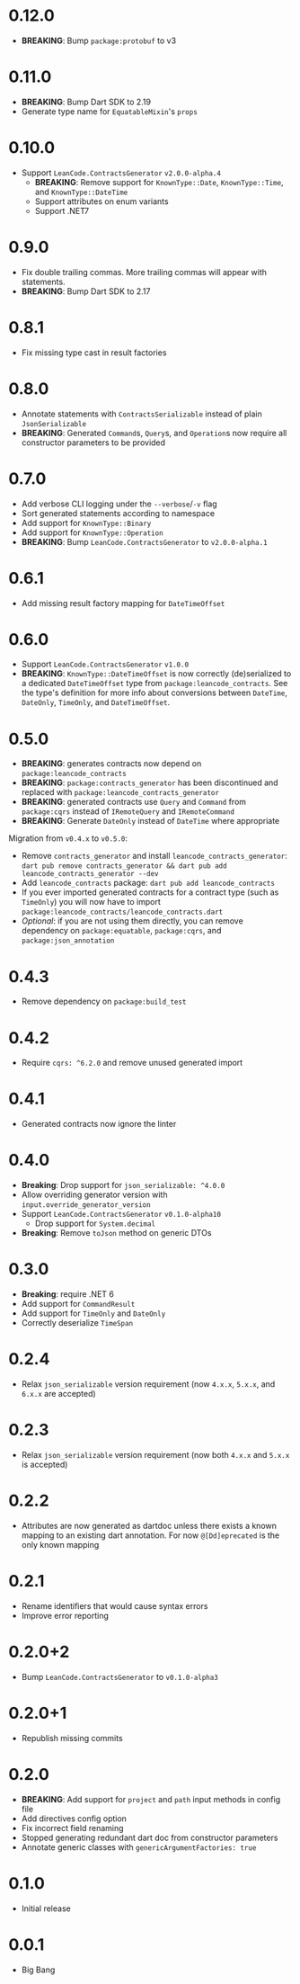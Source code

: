 # 0.12.0

- **BREAKING**: Bump `package:protobuf` to v3

# 0.11.0

- **BREAKING**: Bump Dart SDK to 2.19
- Generate type name for `EquatableMixin`'s `props`

# 0.10.0

- Support `LeanCode.ContractsGenerator` `v2.0.0-alpha.4`
  - **BREAKING**: Remove support for `KnownType::Date`, `KnownType::Time`, and `KnownType::DateTime`
  - Support attributes on enum variants
  - Support .NET7

# 0.9.0

- Fix double trailing commas. More trailing commas will appear with statements.
- **BREAKING**: Bump Dart SDK to 2.17

# 0.8.1

- Fix missing type cast in result factories

# 0.8.0

- Annotate statements with `ContractsSerializable` instead of plain `JsonSerializable`
- **BREAKING**: Generated `Command`s, `Query`s, and `Operation`s now require all constructor parameters to be provided

# 0.7.0

- Add verbose CLI logging under the `--verbose`/`-v` flag
- Sort generated statements according to namespace
- Add support for `KnownType::Binary`
- Add support for `KnownType::Operation`
- **BREAKING**: Bump `LeanCode.ContractsGenerator` to `v2.0.0-alpha.1`

# 0.6.1

- Add missing result factory mapping for `DateTimeOffset`

# 0.6.0

- Support `LeanCode.ContractsGenerator` `v1.0.0`
- **BREAKING**: `KnownType::DateTimeOffset` is now correctly (de)serialized to a dedicated `DateTimeOffset` type from `package:leancode_contracts`. See the type's definition for more info about conversions between `DateTime`, `DateOnly`, `TimeOnly`, and `DateTimeOffset`.

# 0.5.0

- **BREAKING**: generates contracts now depend on `package:leancode_contracts`
- **BREAKING**: `package:contracts_generator` has been discontinued and replaced with `package:leancode_contracts_generator`
- **BREAKING**: generated contracts use `Query` and `Command` from `package:cqrs` instead of `IRemoteQuery` and `IRemoteCommand`
- **BREAKING**: Generate `DateOnly` instead of `DateTime` where appropriate

Migration from `v0.4.x` to `v0.5.0`:

- Remove `contracts_generator` and install `leancode_contracts_generator`: `dart pub remove contracts_generator && dart pub add leancode_contracts_generator --dev`
- Add `leancode_contracts` package: `dart pub add leancode_contracts`
- If you ever imported generated contracts for a contract type (such as `TimeOnly`) you will now have to import `package:leancode_contracts/leancode_contracts.dart`
- _Optional_: if you are not using them directly, you can remove dependency on `package:equatable`, `package:cqrs`, and `package:json_annotation`

# 0.4.3

- Remove dependency on `package:build_test`

# 0.4.2

- Require `cqrs: ^6.2.0` and remove unused generated import

# 0.4.1

- Generated contracts now ignore the linter

# 0.4.0

- **Breaking**: Drop support for `json_serializable: ^4.0.0`
- Allow overriding generator version with `input.override_generator_version`
- Support `LeanCode.ContractsGenerator` `v0.1.0-alpha10`
  - Drop support for `System.decimal`
- **Breaking**: Remove `toJson` method on generic DTOs

# 0.3.0

- **Breaking**: require .NET 6
- Add support for `CommandResult`
- Add support for `TimeOnly` and `DateOnly`
- Correctly deserialize `TimeSpan`

# 0.2.4

- Relax `json_serializable` version requirement (now `4.x.x`, `5.x.x`, and `6.x.x` are accepted)

# 0.2.3

- Relax `json_serializable` version requirement (now both `4.x.x` and `5.x.x` is accepted)

# 0.2.2

- Attributes are now generated as dartdoc unless there exists a known mapping to an existing dart annotation. For now `@[Dd]eprecated` is the only known mapping

# 0.2.1

- Rename identifiers that would cause syntax errors
- Improve error reporting

# 0.2.0+2

- Bump `LeanCode.ContractsGenerator` to `v0.1.0-alpha3`

# 0.2.0+1

- Republish missing commits

# 0.2.0

- **BREAKING**: Add support for `project` and `path` input methods in config file
- Add directives config option
- Fix incorrect field renaming
- Stopped generating redundant dart doc from constructor parameters
- Annotate generic classes with `genericArgumentFactories: true`

# 0.1.0

- Initial release

# 0.0.1

- Big Bang
